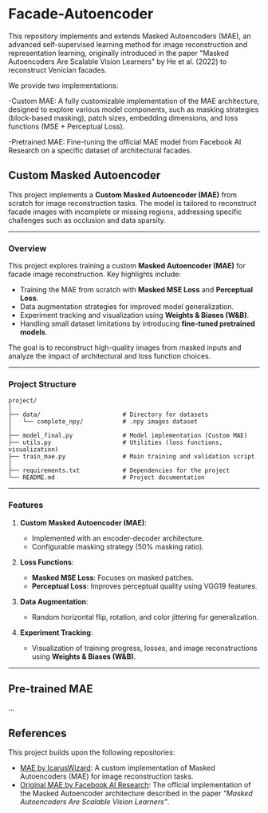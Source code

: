 # Facade-Autoencoder

This repository implements and extends Masked Autoencoders (MAE), an advanced self-supervised learning method for image reconstruction and representation learning, originally introduced in the paper "Masked Autoencoders Are Scalable Vision Learners" by He et al. (2022) to reconstruct Venician facades.

We provide two implementations:

-Custom MAE: A fully customizable implementation of the MAE architecture, designed to explore various model components, such as masking strategies (block-based masking), patch sizes, embedding dimensions, and loss functions (MSE + Perceptual Loss).

-Pretrained MAE: Fine-tuning the official MAE model from Facebook AI Research on a specific dataset of architectural facades.

## **Custom Masked Autoencoder**

This project implements a **Custom Masked Autoencoder (MAE)** from scratch for image reconstruction tasks. The model is tailored to reconstruct facade images with incomplete or missing regions, addressing specific challenges such as occlusion and data sparsity.

---

### **Overview**

This project explores training a custom **Masked Autoencoder (MAE)** for facade image reconstruction. Key highlights include:
- Training the MAE from scratch with **Masked MSE Loss** and **Perceptual Loss**.
- Data augmentation strategies for improved model generalization.
- Experiment tracking and visualization using **Weights & Biases (W&B)**.
- Handling small dataset limitations by introducing **fine-tuned pretrained models**.

The goal is to reconstruct high-quality images from masked inputs and analyze the impact of architectural and loss function choices.

---

### **Project Structure**

```plaintext
project/
│
├── data/                       # Directory for datasets
│   └── complete_npy/           # .npy images dataset
│
├── model_final.py              # Model implementation (Custom MAE)
├── utils.py                    # Utilities (loss functions, visualization)
├── train_mae.py                # Main training and validation script
│
├── requirements.txt            # Dependencies for the project
└── README.md                   # Project documentation
```


---

### **Features**

1. **Custom Masked Autoencoder (MAE)**:
   - Implemented with an encoder-decoder architecture.
   - Configurable masking strategy (50% masking ratio).

2. **Loss Functions**:
   - **Masked MSE Loss**: Focuses on masked patches.
   - **Perceptual Loss**: Improves perceptual quality using VGG19 features.

3. **Data Augmentation**:
   - Random horizontal flip, rotation, and color jittering for generalization.

4. **Experiment Tracking**:
   - Visualization of training progress, losses, and image reconstructions using **Weights & Biases (W&B)**.

---
## **Pre-trained MAE**

...

## **References**

This project builds upon the following repositories:

- [MAE by IcarusWizard](https://github.com/IcarusWizard/MAE): A custom implementation of Masked Autoencoders (MAE) for image reconstruction tasks.
- [Original MAE by Facebook AI Research](https://github.com/facebookresearch/mae): The official implementation of the Masked Autoencoder architecture described in the paper *"Masked Autoencoders Are Scalable Vision Learners"*.

